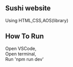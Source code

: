 ## Sushi website
Using HTML,CSS,AOS(library)

## How To Run
Open VSCode, <br/>
Open terminal, <br/>
Run 'npm run dev'
